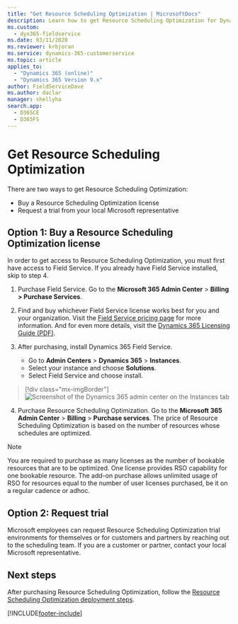 ```yaml
---
title: "Get Resource Scheduling Optimization | MicrosoftDocs"
description: Learn how to get Resource Scheduling Optimization for Dynamics 365
ms.custom: 
  - dyn365-fieldservice
ms.date: 03/11/2020
ms.reviewer: krbjoran
ms.service: dynamics-365-customerservice
ms.topic: article
applies_to: 
  - "Dynamics 365 (online)"
  - "Dynamics 365 Version 9.x"
author: FieldServiceDave
ms.author: daclar
manager: shellyha
search.app: 
  - D365CE
  - D365FS
---
```


# Get Resource Scheduling Optimization

There are two ways to get Resource Scheduling Optimization:

- Buy a Resource Scheduling Optimization license
- Request a trial from your local Microsoft representative


## Option 1: Buy a Resource Scheduling Optimization license

In order to get access to Resource Scheduling Optimization, you must first have access to Field Service. If you already have Field Service installed, skip to step 4.   

1. Purchase Field Service. Go to the **Microsoft 365 Admin Center** > **Billing > Purchase Services**.
   
2. Find and buy whichever Field Service license works best for you and your organization. Visit the [Field Service pricing page](https://dynamics.microsoft.com/pricing/#FieldService) for more information. And for even more details, visit the [Dynamics 365 Licensing Guide (PDF)](https://go.microsoft.com/fwlink/?LinkId=866544&clcid=0x409).   

3. After purchasing, install Dynamics 365 Field Service.
   
   - Go to **Admin Centers** > **Dynamics 365** > **Instances**.
   - Select your instance and choose **Solutions**.
   - Select Field Service and choose install.


> [!div class="mx-imgBorder"]
> ![Screenshot of the Dynamics 365 admin center on the Instances tab](./media/admin-install-fs-instances.png)

4. Purchase Resource Scheduling Optimization. Go to the **Microsoft 365 Admin Center** > **Billing** > **Purchase services**. The price of Resource Scheduling Optimization is based on the number of resources whose schedules are optimized. 
> [!NOTE]
> You are required to purchase as many licenses as the number of bookable resources that are to be optimized. One license provides RSO capability for one bookable resource. The add-on purchase allows unlimited usage of RSO for resources equal to the number of user licenses purchased, be it on a regular cadence or adhoc.

## Option 2: Request trial

Microsoft employees can request Resource Scheduling Optimization trial environments for themselves or for customers and partners by reaching out to the scheduling team. If you are a customer or partner, contact your local Microsoft representative.

## Next steps

After purchasing Resource Scheduling Optimization, follow the [Resource Scheduling Optimization deployment steps](./rso-deployment.md). 


[!INCLUDE[footer-include](../includes/footer-banner.md)]
